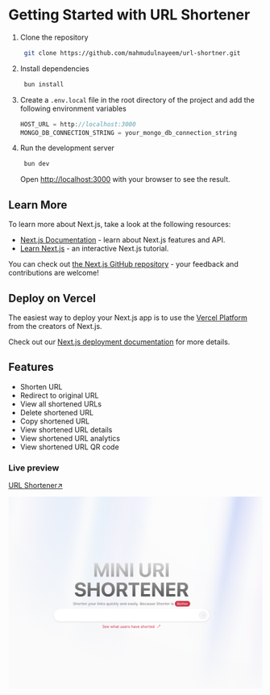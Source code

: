 # Getting Started with URL Shortener

1. Clone the repository

   ```bash
    git clone https://github.com/mahmudulnayeem/url-shortner.git
   ```

2. Install dependencies

   ```bash
    bun install
   ```

3. Create a `.env.local` file in the root directory of the project and add the following environment variables

   ```js
   HOST_URL = http://localhost:3000
   MONGO_DB_CONNECTION_STRING = your_mongo_db_connection_string
   ```

4. Run the development server

   ```bash
    bun dev
   ```

   Open [http://localhost:3000](http://localhost:3000) with your browser to see the result.

## Learn More

To learn more about Next.js, take a look at the following resources:

- [Next.js Documentation](https://nextjs.org/docs) - learn about Next.js features and API.
- [Learn Next.js](https://nextjs.org/learn) - an interactive Next.js tutorial.

You can check out [the Next.js GitHub repository](https://github.com/vercel/next.js/) - your feedback and contributions are welcome!

## Deploy on Vercel

The easiest way to deploy your Next.js app is to use the [Vercel Platform](https://vercel.com/new?utm_medium=default-template&filter=next.js&utm_source=create-next-app&utm_campaign=create-next-app-readme) from the creators of Next.js.

Check out our [Next.js deployment documentation](https://nextjs.org/docs/deployment) for more details.

## Features

- Shorten URL
- Redirect to original URL
- View all shortened URLs
- Delete shortened URL
- Copy shortened URL
- View shortened URL details
- View shortened URL analytics
- View shortened URL QR code
  <!-- - Copy shortened URL with custom slug -->

### Live preview

[URL Shortener↗](https://miniuri.vercel.app/)

![preview](./public/og-preview.png)
